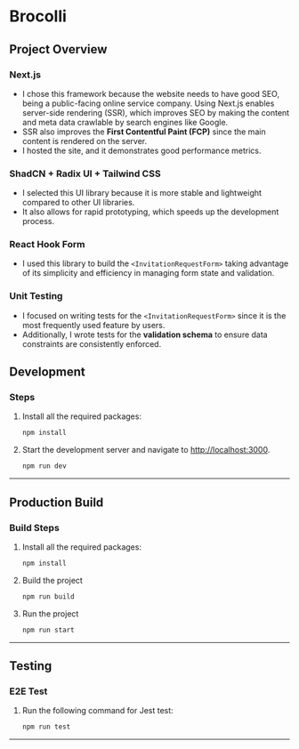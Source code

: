 # Brocolli

## Project Overview

### Next.js

- I chose this framework because the website needs to have good SEO, being a public-facing online service company. Using Next.js enables server-side rendering (SSR), which improves SEO by making the content and meta data crawlable by search engines like Google.
- SSR also improves the **First Contentful Paint (FCP)** since the main content is rendered on the server.
- I hosted the site, and it demonstrates good performance metrics.

### ShadCN + Radix UI + Tailwind CSS

- I selected this UI library because it is more stable and lightweight compared to other UI libraries.
- It also allows for rapid prototyping, which speeds up the development process.

### React Hook Form

- I used this library to build the `<InvitationRequestForm>` taking advantage of its simplicity and efficiency in managing form state and validation.

### Unit Testing

- I focused on writing tests for the `<InvitationRequestForm>` since it is the most frequently used feature by users.
- Additionally, I wrote tests for the **validation schema** to ensure data constraints are consistently enforced.

## Development

### Steps

1. Install all the required packages:

   ```bash
   npm install
   ```

2. Start the development server and navigate to [http://localhost:3000](http://localhost:3000).

   ```bash
   npm run dev
   ```

---

## Production Build

### Build Steps

1. Install all the required packages:

   ```bash
   npm install
   ```

2. Build the project

   ```bash
   npm run build
   ```

3. Run the project

   ```bash
   npm run start
   ```

---

## Testing

### E2E Test

1. Run the following command for Jest test:

   ```bash
   npm run test
   ```

---
